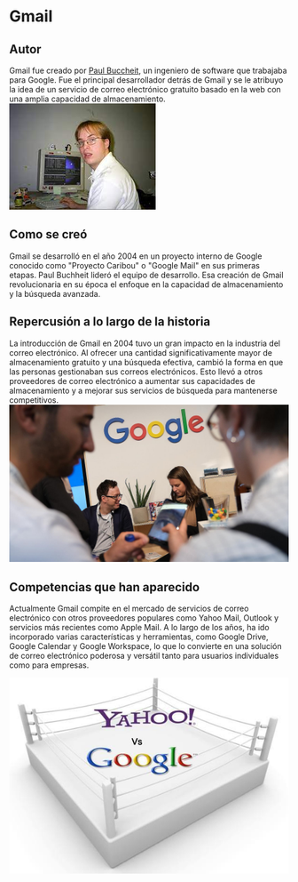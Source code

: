 # Gmail
## Autor
Gmail fue creado por [Paul Buccheit](https://es.wikipedia.org/wiki/Paul_Buchheit "Bibliografia de Paul"), un ingeniero de software que trabajaba para Google. Fue el principal desarrollador detrás de Gmail y se le atribuyo la idea de un servicio de correo electrónico gratuito basado en la web con una amplia capacidad de almacenamiento.
![U+200E](https://github.com/marcgarciia18/SMX2-M8UF1A1-HistoriaWeb-2004-Gmail-MarcGarcia/blob/main/Paul.jpg "Paul")

## Como se creó
Gmail se desarrolló en el año 2004 en un proyecto interno de Google conocido como "Proyecto Caribou" o "Google Mail" en sus primeras etapas. Paul Buchheit lideró el equipo de desarrollo. Esa creación de Gmail revolucionaria en su época el  enfoque en la capacidad de almacenamiento y la búsqueda avanzada.


## Repercusión a lo largo de la historia
La introducción de Gmail en 2004 tuvo un gran impacto en la industria del correo electrónico. Al ofrecer una cantidad significativamente mayor de almacenamiento gratuito y una búsqueda efectiva, cambió la forma en que las personas gestionaban sus correos electrónicos. Esto llevó a otros proveedores de correo electrónico a aumentar sus capacidades de almacenamiento y a mejorar sus servicios de búsqueda para mantenerse competitivos.
![U+200E|700](https://github.com/marcgarciia18/SMX2-M8UF1A1-HistoriaWeb-2004-Gmail-MarcGarcia/blob/main/Repercusion.jpg "Repercusion")

## Competencias que han aparecido
Actualmente Gmail compite en el mercado de servicios de correo electrónico con otros proveedores populares como Yahoo Mail, Outlook  y servicios más recientes como Apple Mail. A lo largo de los años, ha ido incorporado varias características y herramientas, como Google Drive, Google Calendar y Google Workspace, lo que lo convierte en una solución de correo electrónico poderosa y versátil tanto para usuarios individuales como para empresas.

![U+200E](https://github.com/marcgarciia18/SMX2-M8UF1A1-HistoriaWeb-2004-Gmail-MarcGarcia/blob/main/Competencias.jpg "Competencias")
